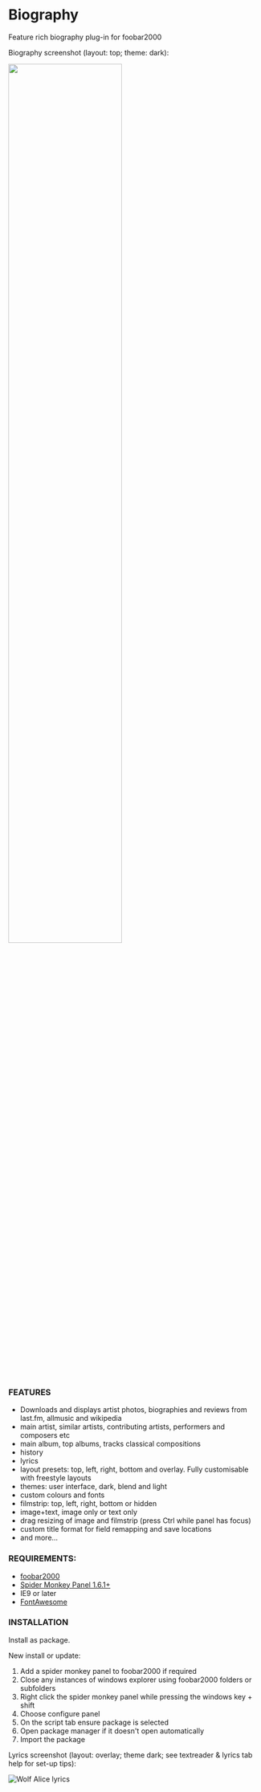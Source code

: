 # Biography

<!-- <img src= "https://img.shields.io/github/v/release/Wil-b/Biography?include_prereleases">[![CodeFactor](https://www.codefactor.io/repository/github/wil-b/smp-scripts/badge?s=e31aef34da666a7f881d60c035843654ee451e7d)](https://www.codefactor.io/repository/github/wil-b/smp-scripts) -->

 Feature rich biography plug-in for foobar2000
 
 Biography screenshot (layout: top; theme: dark):
 
 <img src="https://user-images.githubusercontent.com/35600752/155892284-bfc3231f-f615-403a-aab9-096073355bd9.png" width=67%>

 <!-- <img src="https://user-images.githubusercontent.com/35600752/155891911-6dfbd745-e16e-4481-b83c-f9c494ebdc98.png" width=67%> -->
 <!-- ![Wolf Alice Bio](https://user-images.githubusercontent.com/35600752/155892604-7fc1a9bc-0e12-4c5c-9b59-21eabd2d0572.png) -->
 <!-- ![Wolf Alice Bio Blue](https://user-images.githubusercontent.com/35600752/155892775-7f597655-d445-4355-bd55-a9c0a04393d6.png) -->
 <!-- <img src="'https://user-images.githubusercontent.com/35600752/118565002-54f93780-b769-11eb-86bc-79fed003268e.png" width=67%> -->
 <!-- ![beatles](https://user-images.githubusercontent.com/35600752/118565002-54f93780-b769-11eb-86bc-79fed003268e.png) -->
 <!-- ![lyrics](https://user-images.githubusercontent.com/35600752/155840286-84a6d76a-dfe6-4587-9ab9-e98b4f8f3013.png) -->

### FEATURES
- Downloads and displays artist photos, biographies and reviews from last.fm, allmusic and wikipedia
- main artist, similar artists, contributing artists, performers and composers etc
- main album, top albums, tracks classical compositions
- history
- lyrics
- layout presets: top, left, right, bottom and overlay. Fully customisable with freestyle layouts
- themes: user interface, dark, blend and light
- custom colours and fonts
- filmstrip: top, left, right, bottom or hidden
- image+text, image only or text only
- drag resizing of image and filmstrip (press Ctrl while panel has focus)
- custom title format for field remapping and save locations
- and more...

### REQUIREMENTS:
- [foobar2000](https://www.foobar2000.org)
- [Spider Monkey Panel 1.6.1+](https://www.foobar2000.org/components)
- IE9 or later
- [FontAwesome](https://github.com/FortAwesome/Font-Awesome/blob/fa-4/fonts/fontawesome-webfont.ttf?raw=true)

### INSTALLATION
Install as package.

New install or update:
1) Add a spider monkey panel to foobar2000 if required
2) Close any instances of windows explorer using foobar2000 folders or subfolders
3) Right click the spider monkey panel while pressing the windows key + shift
4) Choose configure panel
5) On the script tab ensure package is selected
6) Open package manager if it doesn't open automatically
7) Import the package

Lyrics screenshot (layout: overlay; theme dark; see textreader & lyrics tab help for set-up tips):

![Wolf Alice lyrics](https://user-images.githubusercontent.com/35600752/155892617-06bcf059-bfd9-43dd-bc61-8a06e2da81df.png)
